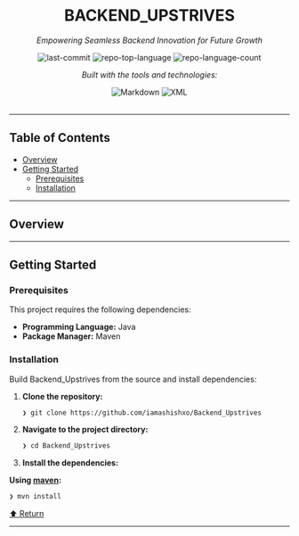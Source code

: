 <div id="top">

<!-- HEADER STYLE: CLASSIC -->
<div align="center">


# BACKEND_UPSTRIVES

<em>Empowering Seamless Backend Innovation for Future Growth</em>

<!-- BADGES -->
<img src="https://img.shields.io/github/last-commit/iamashishxo/Backend_Upstrives?style=flat&logo=git&logoColor=white&color=0080ff" alt="last-commit">
<img src="https://img.shields.io/github/languages/top/iamashishxo/Backend_Upstrives?style=flat&color=0080ff" alt="repo-top-language">
<img src="https://img.shields.io/github/languages/count/iamashishxo/Backend_Upstrives?style=flat&color=0080ff" alt="repo-language-count">

<em>Built with the tools and technologies:</em>

<img src="https://img.shields.io/badge/Markdown-000000.svg?style=flat&logo=Markdown&logoColor=white" alt="Markdown">
<img src="https://img.shields.io/badge/XML-005FAD.svg?style=flat&logo=XML&logoColor=white" alt="XML">

</div>
<br>

---

## Table of Contents

- [Overview](#overview)
- [Getting Started](#getting-started)
    - [Prerequisites](#prerequisites)
    - [Installation](#installation)

---

## Overview



---

## Getting Started

### Prerequisites

This project requires the following dependencies:

- **Programming Language:** Java
- **Package Manager:** Maven

### Installation

Build Backend_Upstrives from the source and install dependencies:

1. **Clone the repository:**

    ```sh
    ❯ git clone https://github.com/iamashishxo/Backend_Upstrives
    ```

2. **Navigate to the project directory:**

    ```sh
    ❯ cd Backend_Upstrives
    ```

3. **Install the dependencies:**

**Using [maven](https://maven.apache.org/):**

```sh
❯ mvn install
```



<div align="left"><a href="#top">⬆ Return</a></div>

---

